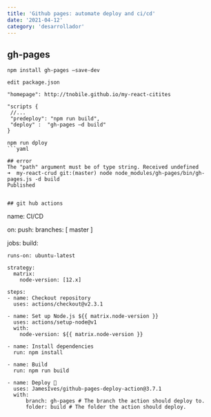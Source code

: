 ```yaml
---
title: 'Github pages: automate deploy and ci/cd'
date: '2021-04-12'
category: 'desarrollador'
---
```


## gh-pages
```
npm install gh-pages –save-dev

edit package.json

"homepage": http://tnobile.github.io/my-react-citites

"scripts {
 //...
 "predeploy": "npm run build",
 "deploy" :  "gh-pages –d build"
}

npm run dploy
```yaml

## error
The "path" argument must be of type string. Received undefined
➜  my-react-crud git:(master) node node_modules/gh-pages/bin/gh-pages.js -d build
Published


## git hub actions
```
name: CI/CD

on:
  push:
    branches: [ master ]
    
jobs:
  build:

    runs-on: ubuntu-latest

    strategy:
      matrix:
        node-version: [12.x]

    steps:
    - name: Checkout repository
      uses: actions/checkout@v2.3.1

    - name: Set up Node.js ${{ matrix.node-version }}
      uses: actions/setup-node@v1
      with:
        node-version: ${{ matrix.node-version }}

    - name: Install dependencies
      run: npm install
      
    - name: Build
      run: npm run build
    
    - name: Deploy 🚀
      uses: JamesIves/github-pages-deploy-action@3.7.1
      with:
          branch: gh-pages # The branch the action should deploy to.
          folder: build # The folder the action should deploy.
```